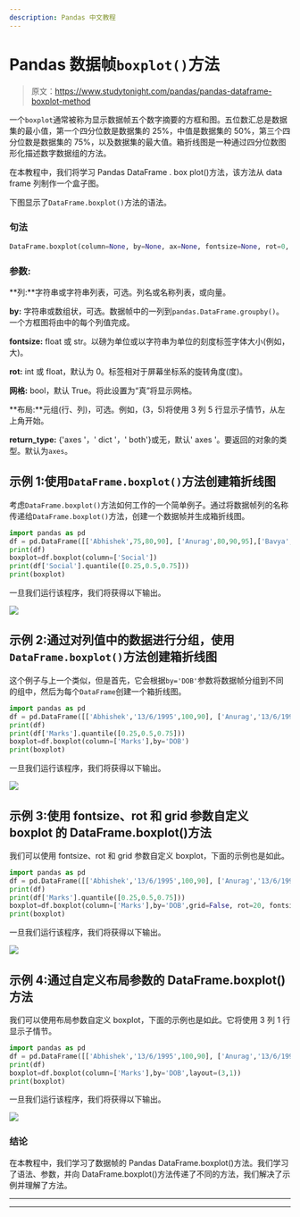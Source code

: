 ```yaml
---
description: Pandas 中文教程
---
```


# Pandas 数据帧`boxplot()`方法

> 原文：<https://www.studytonight.com/pandas/pandas-dataframe-boxplot-method>

一个`boxplot`通常被称为显示数据帧五个数字摘要的方框和图。五位数汇总是数据集的最小值，第一个四分位数是数据集的 25%，中值是数据集的 50%，第三个四分位数是数据集的 75%，以及数据集的最大值。箱折线图是一种通过四分位数图形化描述数字数据组的方法。

在本教程中，我们将学习 Pandas DataFrame . box plot()方法，该方法从 data frame 列制作一个盒子图。

下图显示了`DataFrame.boxplot()`方法的语法。

### 句法

```py
DataFrame.boxplot(column=None, by=None, ax=None, fontsize=None, rot=0, grid=True, figsize=None, layout=None, return_type=None, backend=None, **kwargs)
```

### 参数:

**列:**字符串或字符串列表，可选。列名或名称列表，或向量。

**by:** 字符串或数组状，可选。数据帧中的一列到`pandas.DataFrame.groupby()`。一个方框图将由中的每个列值完成。

**fontsize:** float 或 str。以磅为单位或以字符串为单位的刻度标签字体大小(例如，大)。

**rot:** int 或 float，默认为 0。标签相对于屏幕坐标系的旋转角度(度)。

**网格:** bool，默认 True。将此设置为“真”将显示网格。

**布局:**元组(行、列)，可选。例如，(3，5)将使用 3 列 5 行显示子情节，从左上角开始。

**return_type:** {'axes '，' dict '，' both'}或无，默认' axes '。要返回的对象的类型。默认为`axes`。

## 示例 1:使用`DataFrame.boxplot()`方法创建箱折线图

考虑`DataFrame.boxplot()`方法如何工作的一个简单例子。通过将数据帧列的名称传递给`DataFrame.boxplot()`方法，创建一个数据帧并生成箱折线图。

```py
import pandas as pd
df = pd.DataFrame([['Abhishek',75,80,90], ['Anurag',80,90,95],['Bavya',80,82,85],['Bavana',95,92,92],['Chetan',85,90,89]], columns=['Name','Maths','Science','Social'])
print(df)
boxplot=df.boxplot(column=['Social'])
print(df['Social'].quantile([0.25,0.5,0.75]))
print(boxplot)
```

一旦我们运行该程序，我们将获得以下输出。

![](img/869b945d948905c3018fc764c74719b3.png)

## 示例 2:通过对列值中的数据进行分组，使用`DataFrame.boxplot()`方法创建箱折线图

这个例子与上一个类似，但是首先，它会根据`by='DOB'`参数将数据帧分组到不同的组中，然后为每个`DataFrame`创建一个箱折线图。

```py
import pandas as pd
df = pd.DataFrame([['Abhishek','13/6/1995',100,90], ['Anurag','13/6/1995',101,95],['Bavya','19/5/1995',102,92],['Bavana','23/10/2003',103,90],['Chetan','23/10/2003',104,89],['Chirag','19/5/1995',105,100]], columns=['Name','DOB','Roll No','Marks'])
print(df)
print(df['Marks'].quantile([0.25,0.5,0.75]))
boxplot=df.boxplot(column=['Marks'],by='DOB')
print(boxplot)
```

一旦我们运行该程序，我们将获得以下输出。

**![](img/ca130196005bf47df54e6a9dc02fc977.png)**

## 示例 3:使用 fontsize、rot 和 grid 参数自定义 boxplot 的 DataFrame.boxplot()方法

我们可以使用 fontsize、rot 和 grid 参数自定义 boxplot，下面的示例也是如此。

```py
import pandas as pd
df = pd.DataFrame([['Abhishek','13/6/1995',100,90], ['Anurag','13/6/1995',101,95],['Bavya','19/5/1995',102,92],['Bavana','23/10/2003',103,90],['Chetan','23/10/2003',104,89],['Chirag','19/5/1995',105,100]], columns=['Name','DOB','Roll No','Marks'])
print(df)
print(df['Marks'].quantile([0.25,0.5,0.75]))
boxplot=df.boxplot(column=['Marks'],by='DOB',grid=False, rot=20, fontsize=10)
print(boxplot)
```

一旦我们运行该程序，我们将获得以下输出。

**![](img/4d05154431f1d90fd18667765283d0ba.png)**

## 示例 4:通过自定义布局参数的 DataFrame.boxplot()方法

我们可以使用布局参数自定义 boxplot，下面的示例也是如此。它将使用 3 列 1 行显示子情节。

```py
import pandas as pd
df = pd.DataFrame([['Abhishek','13/6/1995',100,90], ['Anurag','13/6/1995',101,95],['Bavya','19/5/1995',102,92],['Bavana','23/10/2003',103,90],['Chetan','23/10/2003',104,89],['Chirag','19/5/1995',105,100]], columns=['Name','DOB','Roll No','Marks'])
print(df)
boxplot=df.boxplot(column=['Marks'],by='DOB',layout=(3,1))
print(boxplot)
```

一旦我们运行该程序，我们将获得以下输出。

**![](img/6e4a5e03c8517fda6607ef9525ae52af.png)**

### **结论**

在本教程中，我们学习了数据帧的 Pandas DataFrame.boxplot()方法。我们学习了语法、参数，并向 DataFrame.boxplot()方法传递了不同的方法，我们解决了示例并理解了方法。

* * *

* * *